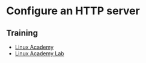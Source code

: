 # Configure an HTTP server

## Training
* [Linux Academy](https://linuxacademy.com/cp/courses/lesson/course/5415/lesson/8/module/428)
* [Linux Academy Lab](https://app.linuxacademy.com/hands-on-labs/da8c904e-1417-4c1b-a807-17bba6e2177f?redirect_uri=https://linuxacademy.com/cp/modules/view/id/428)